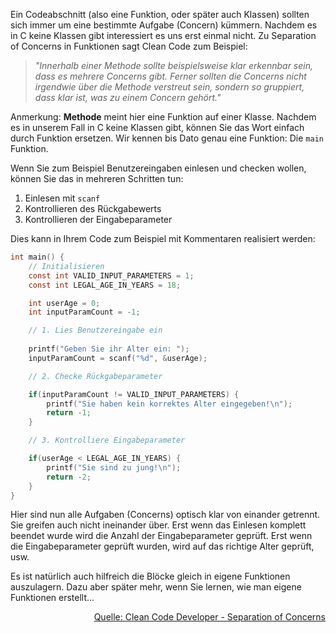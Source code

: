 Ein Codeabschnitt (also eine Funktion, oder später auch Klassen) sollten sich immer um eine bestimmte Aufgabe (Concern) kümmern. Nachdem es in C keine Klassen gibt interessiert es uns erst einmal nicht. Zu Separation of Concerns in Funktionen sagt Clean Code zum Beispiel:

> *"Innerhalb einer Methode sollte beispielsweise klar erkennbar sein, dass es mehrere Concerns gibt. Ferner sollten die Concerns nicht irgendwie über die Methode verstreut sein, sondern so gruppiert, dass klar ist, was zu einem Concern gehört."*

Anmerkung: **Methode** meint hier eine Funktion auf einer Klasse. Nachdem es in unserem Fall in C keine Klassen gibt, können Sie das Wort einfach durch Funktion ersetzen. Wir kennen bis Dato genau eine Funktion: Die `main` Funktion.

Wenn Sie zum Beispiel Benutzereingaben einlesen und checken wollen, können Sie das in mehreren Schritten tun:

1. Einlesen mit `scanf`
2. Kontrollieren des Rückgabewerts
3. Kontrollieren der Eingabeparameter

Dies kann in Ihrem Code zum Beispiel mit Kommentaren realisiert werden:

```c
int main() {
    // Initialisieren
    const int VALID_INPUT_PARAMETERS = 1;
    const int LEGAL_AGE_IN_YEARS = 18;

    int userAge = 0;
    int inputParamCount = -1;

    // 1. Lies Benutzereingabe ein
    
    printf("Geben Sie ihr Alter ein: ");
    inputParamCount = scanf("%d", &userAge);

    // 2. Checke Rückgabeparameter

    if(inputParamCount != VALID_INPUT_PARAMETERS) {
        printf("Sie haben kein korrektes Alter eingegeben!\n");
        return -1;
    }

    // 3. Kontrolliere Eingabeparameter

    if(userAge < LEGAL_AGE_IN_YEARS) {
        printf("Sie sind zu jung!\n");
        return -2;
    }
}
```

Hier sind nun alle Aufgaben (Concerns) optisch klar von einander getrennt. Sie greifen auch nicht ineinander über. Erst wenn das Einlesen komplett beendet wurde wird die Anzahl der Eingabeparameter geprüft. Erst wenn die Eingabeparameter geprüft wurden, wird auf das richtige Alter geprüft, usw.

Es ist natürlich auch hilfreich die Blöcke gleich in eigene Funktionen auszulagern. Dazu aber später mehr, wenn Sie lernen, wie man eigene Funktionen erstellt...

<a href="https://clean-code-developer.de/die-grade/orangener-grad/#Separation_of_Concerns_SoC" style="float:right">Quelle: Clean Code Developer - Separation of Concerns</a>